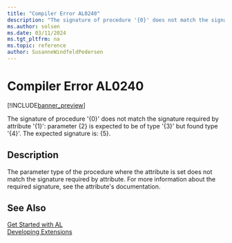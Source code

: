 ```yaml
---
title: "Compiler Error AL0240"
description: "The signature of procedure '{0}' does not match the signature required by attribute '{1}': parameter {2} is expected to be of type '{3}' but found type '{4}'."
ms.author: solsen
ms.date: 03/11/2024
ms.tgt_pltfrm: na
ms.topic: reference
author: SusanneWindfeldPedersen
---
```

[//]: # (START>DO_NOT_EDIT)
[//]: # (IMPORTANT:Do not edit any of the content between here and the END>DO_NOT_EDIT.)
[//]: # (Any modifications should be made in the .xml files in the ModernDev repo.)
# Compiler Error AL0240

[!INCLUDE[banner_preview](../includes/banner_preview.md)]

The signature of procedure '{0}' does not match the signature required by attribute '{1}': parameter {2} is expected to be of type '{3}' but found type '{4}'. The expected signature is: {5}.


## Description
The parameter type of the procedure where the attribute is set does not match the signature required by attribute. For more information about the required signature, see the attribute's documentation.  

[//]: # (IMPORTANT: END>DO_NOT_EDIT)
## See Also  
[Get Started with AL](../devenv-get-started.md)  
[Developing Extensions](../devenv-dev-overview.md)  